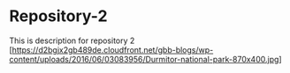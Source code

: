 # Repository-2
This is description for repository 2
[https://d2bgjx2gb489de.cloudfront.net/gbb-blogs/wp-content/uploads/2016/06/03083956/Durmitor-national-park-870x400.jpg]
